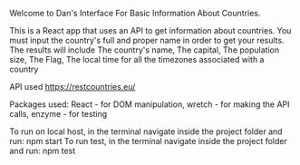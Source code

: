 Welcome to Dan's Interface For Basic Information About Countries.

This is a React app that uses an API to get information about countries.
You must input the country's full and proper name in order to get your results.
The results will include
  The country's name,
  The capital,
  The population size,
  The Flag,
  The local time for all the timezones associated with a country


API used https://restcountries.eu/

Packages used:
React - for DOM manipulation,
wretch - for making the API calls,
enzyme - for testing

To run on local host, in the terminal navigate inside the project folder and run: npm start
To run test, in the terminal navigate inside the project folder and run: npm test
